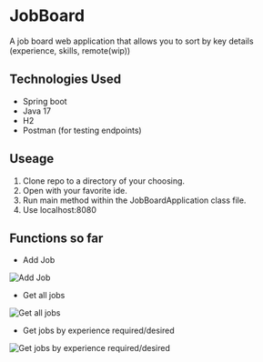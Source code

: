 # JobBoard
A job board web application that allows you to sort by key details (experience, skills, remote(wip))
## Technologies Used
- Spring boot
- Java 17
- H2
- Postman (for testing endpoints)

## Useage
1. Clone repo to a directory of your choosing.
2. Open with your favorite ide.
3. Run main method within the JobBoardApplication class file.
4. Use localhost:8080

## Functions so far

- Add Job

![Add Job](https://i.imgur.com/BnhoU6h.png "Add Job Postman")
- Get all jobs

![Get all jobs](https://i.imgur.com/VNO8Gv9.png "Get all jobs Postman")
- Get jobs by experience required/desired

![Get jobs by experience required/desired](https://i.imgur.com/LCVOfbm.png "Get jobs by experience required/desired Postman")
